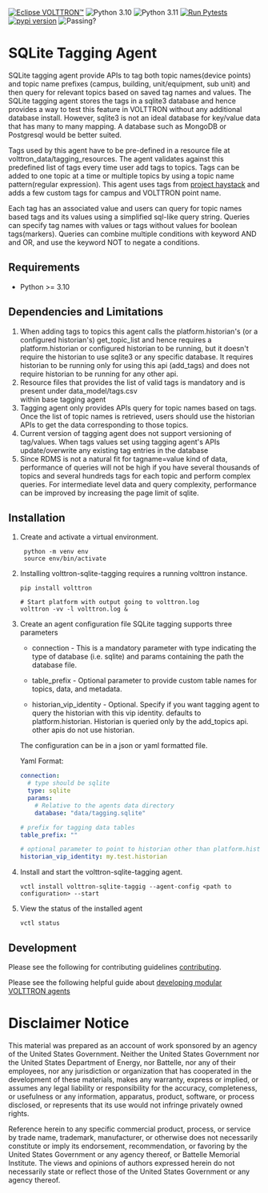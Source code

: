 [![Eclipse VOLTTRON™](https://img.shields.io/badge/Eclips%20VOLTTRON--red.svg)](https://eclipse-volttron.readthedocs.io/en/latest/)
![Python 3.10](https://img.shields.io/badge/python-3.10-blue.svg)
![Python 3.11](https://img.shields.io/badge/python-3.11-blue.svg)
[![Run Pytests](https://github.com/eclipse-volttron/volttron-sqlite-tagging/actions/workflows/run-test.yml/badge.svg)](https://github.com/eclipse-volttron/volttron-sqlite-tagging/actions/workflows/run-test.yml)
[![pypi version](https://img.shields.io/pypi/v/volttron-sqlite-tagging.svg)](https://pypi.org/project/volttron-sqlite-tagging/)
![Passing?](https://github.com/VOLTTRON/volttron-sqlite-tagging/actions/workflows/run-tests.yml/badge.svg)

# SQLite Tagging Agent 

SQLite tagging agent provide APIs to tag both topic names(device points) and topic name prefixes (campus, building, 
unit/equipment, sub unit) and then query for relevant topics based on saved tag names and values. The SQLite tagging 
agent stores the tags in a sqlite3 database and hence provides a way to test this feature in VOLTTRON without any 
additional database install. However, sqlite3 is not an ideal database for key/value data that has many to many mapping. 
A database such as MongoDB or Postgresql would be better suited.

Tags used by this agent have to be pre-defined in a resource file at volttron_data/tagging_resources. The
agent validates against this predefined list of tags every time user add tags to topics. Tags can be added to one 
topic at a time or multiple topics by using a topic name pattern(regular expression). This agent uses tags from 
[project haystack](https://project-haystack.org/) and adds a few custom tags for campus and VOLTTRON point name.

Each tag has an associated value and users can query for topic names based tags and its values using a simplified 
sql-like query string. Queries can specify tag names with values or tags without values for boolean tags(markers). 
Queries can combine multiple conditions with keyword AND and OR, and use the keyword NOT to negate a conditions.

## Requirements

 - Python >= 3.10


## Dependencies and Limitations

1. When adding tags to topics this agent calls the platform.historian's (or a configured historian's) 
   get_topic_list and hence requires a platform.historian or configured historian to be running, but it doesn't require 
   the historian to use sqlite3 or any specific database. It requires historian to be running only for using this 
   api (add_tags) and does not require historian to be running for any other api. 
2. Resource files that provides the list of valid tags is mandatory and is present under data_model/tags.csv   
   within base tagging agent
3. Tagging agent only provides APIs query for topic names based on tags. Once the list of topic names is retrieved, 
   users should use the historian APIs to get the data corresponding to those topics. 
4. Current version of tagging agent does not support versioning of tag/values. When tags values set using tagging 
   agent's APIs update/overwrite any existing tag entries in the database
5. Since RDMS is not a natural fit for tagname=value kind of data, performance of queries will not be high if you have 
   several thousands of topics and several hundreds tags for each topic and perform complex queries. For intermediate 
   level data and query complexity, performance can be improved by increasing the page limit of sqlite.

## Installation

1. Create and activate a virtual environment.

   ```shell
    python -m venv env
    source env/bin/activate
    ```

2. Installing volttron-sqlite-tagging requires a running volttron instance.

    ```shell
    pip install volttron
    
    # Start platform with output going to volttron.log
    volttron -vv -l volttron.log &
    ```

3. Create an agent configuration file 
   SQLite tagging supports three parameters
    
    - connection -  This is a mandatory parameter with type indicating the type of database (i.e. sqlite) and params 
                    containing the path the database file.
    
    - table_prefix - Optional parameter to provide custom table names for topics, data, and metadata.
   
    - historian_vip_identity - Optional. Specify if you want tagging agent to query the historian with this vip 
                               identity. defaults to platform.historian. Historian is queried only by the add_topics api.
                               other apis do not use historian.
    
    The configuration can be in a json or yaml formatted file.

    Yaml Format:

    ```yaml
    connection:
      # type should be sqlite
      type: sqlite
      params:
        # Relative to the agents data directory
        database: "data/tagging.sqlite"
    
    # prefix for tagging data tables
    table_prefix: ""

    # optional parameter to point to historian other than platform.historian
    historian_vip_identity: my.test.historian
    ```
    
4. Install and start the volttron-sqlite-tagging agent.

    ```shell
    vctl install volttron-sqlite-taggig --agent-config <path to configuration> --start
    ```

5. View the status of the installed agent

    ```shell
    vctl status
    ```

## Development

Please see the following for contributing guidelines [contributing](https://github.com/eclipse-volttron/volttron-core/blob/develop/CONTRIBUTING.md).

Please see the following helpful guide about [developing modular VOLTTRON agents](https://github.com/eclipse-volttron/volttron-core/blob/develop/DEVELOPING_ON_MODULAR.md)

# Disclaimer Notice

This material was prepared as an account of work sponsored by an agency of the
United States Government.  Neither the United States Government nor the United
States Department of Energy, nor Battelle, nor any of their employees, nor any
jurisdiction or organization that has cooperated in the development of these
materials, makes any warranty, express or implied, or assumes any legal
liability or responsibility for the accuracy, completeness, or usefulness or any
information, apparatus, product, software, or process disclosed, or represents
that its use would not infringe privately owned rights.

Reference herein to any specific commercial product, process, or service by
trade name, trademark, manufacturer, or otherwise does not necessarily
constitute or imply its endorsement, recommendation, or favoring by the United
States Government or any agency thereof, or Battelle Memorial Institute. The
views and opinions of authors expressed herein do not necessarily state or
reflect those of the United States Government or any agency thereof.
